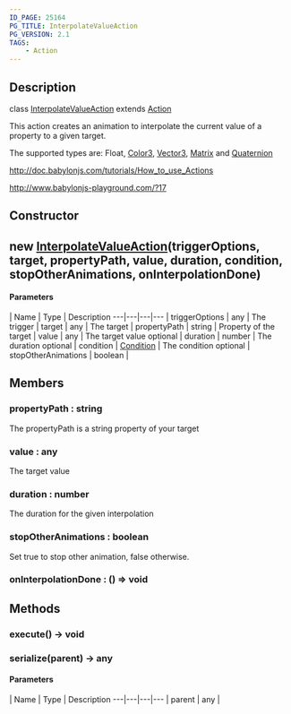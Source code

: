 ```yaml
---
ID_PAGE: 25164
PG_TITLE: InterpolateValueAction
PG_VERSION: 2.1
TAGS:
    - Action
---
```

## Description

class [InterpolateValueAction](/classes/3.0/InterpolateValueAction) extends [Action](/classes/3.0/Action)

This action creates an animation to interpolate the current value of a property to a given target.

The supported types are: Float, [Color3](/classes/3.0/Color3), [Vector3](/classes/3.0/Vector3), [Matrix](/classes/3.0/Matrix) and [Quaternion](/classes/3.0/Quaternion)

http://doc.babylonjs.com/tutorials/How_to_use_Actions

http://www.babylonjs-playground.com/?17

## Constructor

## new [InterpolateValueAction](/classes/3.0/InterpolateValueAction)(triggerOptions, target, propertyPath, value, duration, condition, stopOtherAnimations, onInterpolationDone)



#### Parameters
 | Name | Type | Description
---|---|---|---
 | triggerOptions | any |      The trigger
 | target | any |      The target
 | propertyPath | string |      Property of the target
 | value | any |      The target value
optional | duration | number |      The duration
optional | condition | [Condition](/classes/3.0/Condition) |      The condition
optional | stopOtherAnimations | boolean |    
## Members

### propertyPath : string

The propertyPath is a string property of your target

### value : any

The target value

### duration : number

The duration for the given interpolation

### stopOtherAnimations : boolean

Set true to stop other animation, false otherwise.

### onInterpolationDone : () =&gt; void



## Methods

### execute() &rarr; void


### serialize(parent) &rarr; any



#### Parameters
 | Name | Type | Description
---|---|---|---
 | parent | any |   

